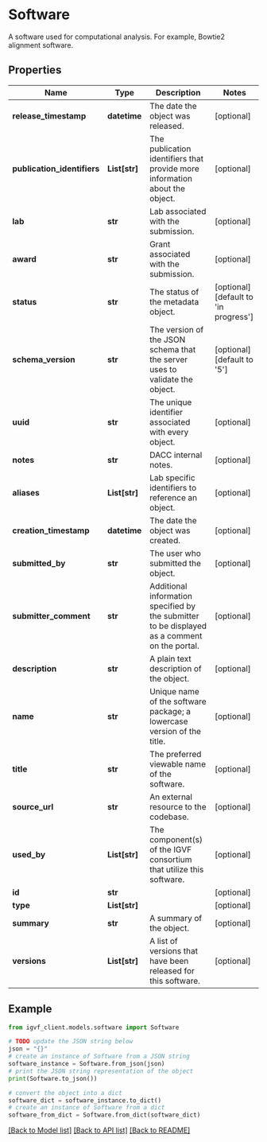 # Software

A software used for computational  analysis. For example, Bowtie2 alignment software.

## Properties

Name | Type | Description | Notes
------------ | ------------- | ------------- | -------------
**release_timestamp** | **datetime** | The date the object was released. | [optional] 
**publication_identifiers** | **List[str]** | The publication identifiers that provide more information about the object. | [optional] 
**lab** | **str** | Lab associated with the submission. | [optional] 
**award** | **str** | Grant associated with the submission. | [optional] 
**status** | **str** | The status of the metadata object. | [optional] [default to 'in progress']
**schema_version** | **str** | The version of the JSON schema that the server uses to validate the object. | [optional] [default to '5']
**uuid** | **str** | The unique identifier associated with every object. | [optional] 
**notes** | **str** | DACC internal notes. | [optional] 
**aliases** | **List[str]** | Lab specific identifiers to reference an object. | [optional] 
**creation_timestamp** | **datetime** | The date the object was created. | [optional] 
**submitted_by** | **str** | The user who submitted the object. | [optional] 
**submitter_comment** | **str** | Additional information specified by the submitter to be displayed as a comment on the portal. | [optional] 
**description** | **str** | A plain text description of the object. | [optional] 
**name** | **str** | Unique name of the software package; a lowercase version of the title. | [optional] 
**title** | **str** | The preferred viewable name of the software. | [optional] 
**source_url** | **str** | An external resource to the codebase. | [optional] 
**used_by** | **List[str]** | The component(s) of the IGVF consortium that utilize this software. | [optional] 
**id** | **str** |  | [optional] 
**type** | **List[str]** |  | [optional] 
**summary** | **str** | A summary of the object. | [optional] 
**versions** | **List[str]** | A list of versions that have been released for this software. | [optional] 

## Example

```python
from igvf_client.models.software import Software

# TODO update the JSON string below
json = "{}"
# create an instance of Software from a JSON string
software_instance = Software.from_json(json)
# print the JSON string representation of the object
print(Software.to_json())

# convert the object into a dict
software_dict = software_instance.to_dict()
# create an instance of Software from a dict
software_from_dict = Software.from_dict(software_dict)
```
[[Back to Model list]](../README.md#documentation-for-models) [[Back to API list]](../README.md#documentation-for-api-endpoints) [[Back to README]](../README.md)


